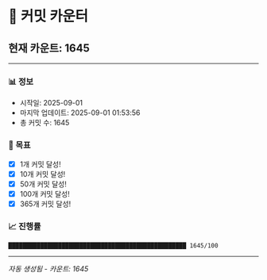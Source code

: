 # 🔢 커밋 카운터

## 현재 카운트: 1645

---

### 📊 정보
- 시작일: 2025-09-01
- 마지막 업데이트: 2025-09-01 01:53:56
- 총 커밋 수: 1645

### 🎯 목표
- [x] 1개 커밋 달성!
- [x] 10개 커밋 달성!
- [x] 50개 커밋 달성!
- [x] 100개 커밋 달성!
- [x] 365개 커밋 달성!

### 📈 진행률
```
██████████████████████████████████████████████████ 1645/100
```

---
*자동 생성됨 - 카운트: 1645*
